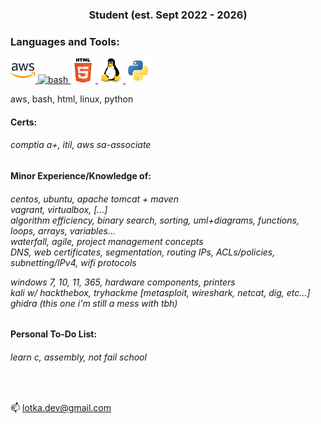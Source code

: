 


<h3 align="center">Student (est. Sept 2022 - 2026)</h3>

<p align="left">
</p>
<h3 align="left"> Languages and Tools:</h3>
<p align="left"> <a href="https://aws.amazon.com" target="_blank" rel="noreferrer"> <img src="https://raw.githubusercontent.com/devicons/devicon/master/icons/amazonwebservices/amazonwebservices-original-wordmark.svg" alt="aws" width="40" height="40"/> </a> <a href="https://www.gnu.org/software/bash/" target="_blank" rel="noreferrer"> <img src="https://www.vectorlogo.zone/logos/gnu_bash/gnu_bash-icon.svg" alt="bash" width="40" height="40"/> </a> <a href="https://www.w3.org/html/" target="_blank" rel="noreferrer"> <img src="https://raw.githubusercontent.com/devicons/devicon/master/icons/html5/html5-original-wordmark.svg" alt="html5" width="40" height="40"/> </a> <a href="https://www.linux.org/" target="_blank" rel="noreferrer"> <img src="https://raw.githubusercontent.com/devicons/devicon/master/icons/linux/linux-original.svg" alt="linux" width="40" height="40"/> </a> <a href="https://www.python.org" target="_blank" rel="noreferrer"> <img src="https://raw.githubusercontent.com/devicons/devicon/master/icons/python/python-original.svg" alt="python" width="40" height="40"/> </a> </p>
aws, bash, html, linux, python</p>


<!Doctype Html>  
<Html>     
<body>
  

  <h4>Certs: </br></h4>
  <h6>comptia a+, itil, aws sa-associate</h6>


</p>

  <h4>Minor Experience/Knowledge of:</h4><h6>
centos, ubuntu, apache tomcat + maven<br/>
vagrant, virtualbox, [...] <br/>
algorithm efficiency, binary search, sorting, uml+diagrams, functions, loops, arrays, variables...<br/>
waterfall, agile, project management concepts</br>
DNS, web certificates, segmentation, routing IPs, ACLs/policies, subnetting/IPv4, wifi protocols<br/>
</p>

windows 7, 10, 11, 365, hardware components, printers<br/>
kali w/ hackthebox, tryhackme [metasploit, wireshark, netcat, dig, etc...]</br>
ghidra (this one i'm still a mess with tbh)</br>
</h6>

</p>
<h4>Personal To-Do List:</h4>
<h6>learn c, assembly, not fail school</br>
</h6>

  


</font>

</body>

</html>

</p></br></p>

📫 lotka.dev@gmail.com


<!---
l0tkaa/l0tkaa is a ✨ special ✨ repository because its `README.md` (this file) appears on your GitHub profile.
You can click the Preview link to take a look at your changes.
--->
